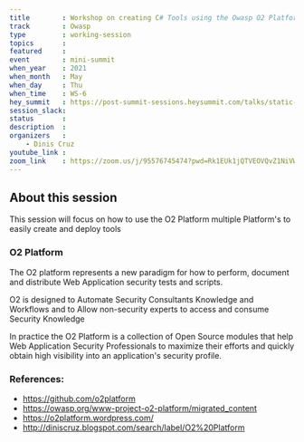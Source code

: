 ```yaml
---
title        : Workshop on creating C# Tools using the Owasp O2 Platform
track        : Owasp
type         : working-session
topics       :
featured     :
event        : mini-summit
when_year    : 2021
when_month   : May
when_day     : Thu
when_time    : WS-6
hey_summit   : https://post-summit-sessions.heysummit.com/talks/static-analysis-with-owasp-o2-platform/
session_slack:
status       : 
description  :
organizers   :
    - Dinis Cruz
youtube_link :
zoom_link    : https://zoom.us/j/95576745474?pwd=Rk1EUk1jQTVEOVQvZ1NiVW9INTFTQT09
---
```


## About this session

This session will focus on how to use the O2 Platform multiple Platform's to easily create and deploy tools

### O2 Platform

The O2 platform represents a new paradigm for how to perform, document and distribute Web Application security tests and scripts.

O2 is designed to Automate Security Consultants Knowledge and Workflows and to Allow non-security experts to access and consume Security Knowledge

In practice the O2 Platform is a collection of Open Source modules that help Web Application Security Professionals to maximize their efforts and quickly obtain high visibility into an application's security profile.

### References:
- https://github.com/o2platform
- https://owasp.org/www-project-o2-platform/migrated_content
- https://o2platform.wordpress.com/
- http://diniscruz.blogspot.com/search/label/O2%20Platform

